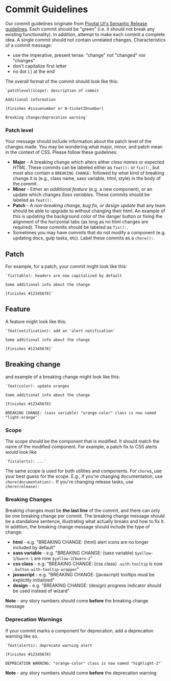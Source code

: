 # Commit Guidelines

Our commit guidelines originate from [Pivotal UI's Semantic Release guidelines](https://github.com/pivotal-cf/pivotal-ui/blob/25317715f00bcbb01e194ee59288e322258a0d9d/COMMIT_GUIDELINES.md).
Each commit should be "green" (i.e. it should not break any existing functionality). In addition, attempt to make each commit a complete idea. A single commit should not contain unrelated changes.
Characteristics of a commit message:

- use the imperative, present tense: "change" not "changed" nor "changes"
- don't capitalize first letter
- no dot (.) at the end

The overall format of the commit should look like this:

```
`patchlevel(scope): description of commit

Additional information

[Finishes #issuenumber or W-ticketIDnumber]

Breaking change/deprecation warning`
```

### Patch level

Your message should include information about the patch level of the changes made. You may be wondering what major, minor, and patch mean in the context of CSS. Please follow these guidelines:

- **Major** - A breaking change which alters either _class names_ or expected _HTML_. These commits can be labeled either as `feat():` or `fix():`, but must also contain a `BREAKING CHANGE:` followed by what kind of breaking change it is (e.g., class name, sass variable, html, style) in the body of the commit.
- **Minor** - Either an _additional feature_ (e.g. a new component), or an update which changes _Sass variables_. These commits should be labeled as `feat():`.
- **Patch** - A _non-breaking change, bug fix, or design update_ that any team should be able to upgrade to without changing their html. An example of this is updating the background color of the danger button or fixing the alignment of the horizontal tabs (as long as no html changes are required). These commits should be labeled as `fix():`.
- Sometimes you may have commits that do not modify a component (e.g. updating docs, gulp tasks, etc). Label these commits as a `chore():`.

## Patch

For example, for a patch, your commit might look like this:

```
`fix(table): headers are now capitalized by default

Some additional info about the change

[Finishes #12345678]`
```

## Feature

A feature might look like this:

```
`feat(notification): add an 'alert notification'

Some additional info about the change

[Finishes #12345678]`
```

## Breaking change

and example of a breaking change might look like this:

```
`feat(color): update oranges

Some additional info about the change

[Finishes #12345678]

BREAKING CHANGE: (sass variable) "orange-color" class is now named "light-orange"`
```

### Scope

The scope should be the component that is modified. It should match the name of the modified component. For example, a patch fix to CSS alerts would look like

```
`fix(alerts): ...`
```

The same scope is used for both utilities and components.
For `chore`s, use your best guess for the scope. E.g., if you're changing documentation, use `chore(documentation):`. If you're changing release tasks, use `chore(release):`

### Breaking Changes

Breaking changes must be **the last line** of the commit, and there can only be one breaking change per commit. The breaking change message should be a standalone sentence, illustrating what actually breaks and how to fix it. In addition, the breaking change message should include the type of change:

- **html** - e.g. "BREAKING CHANGE: (html) alert icons are no longer included by default"
- **sass variable** - e.g. "BREAKING CHANGE: (sass variable) `$yellow-1`/`$warn-1` are now `$yellow-2`/`$warn-2`"
- **css class** - e.g. "BREAKING CHANGE: (css class) `.with-tooltip` is now `.button-with-tooltip-wrapper`"
- **javascript** - e.g. "BREAKING CHANGE: (javascript) tooltips must be explicitly initialized"
- **design** - e.g. "BREAKING CHANGE: (design) progress indicator should be used instead of wizard"

**Note** - any story numbers should come **before** the breaking change message

### Deprecation Warnings

If your commit marks a component for deprecation, add a deprecation warning like so.

```
`feat(alerts): deprecate warning alert

[Finishes #12345678]

DEPRECATION WARNING: "orange-color" class is now named "highlight-2"`
```

**Note** - any story numbers should come **before** the deprecation warning
